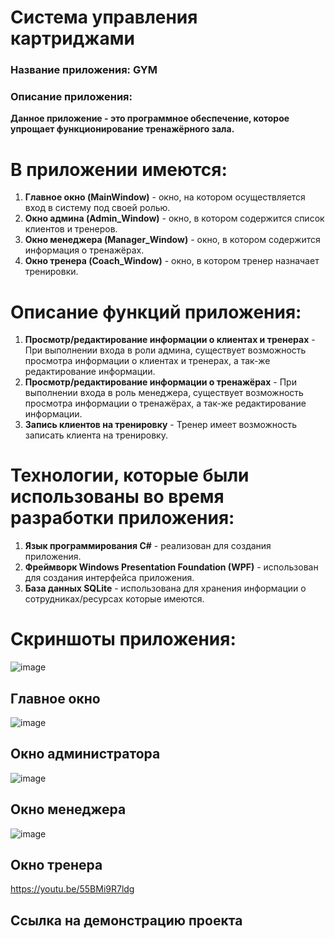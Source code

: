 # Система управления картриджами
### Название приложения: GYM
### Описание приложения:
**Данное приложение - это программное обеспечение, которое упрощает функционирование тренажёрного зала.**

# В приложении имеются:
1. **Главное окно (MainWindow)** - окно, на котором осуществляется вход в систему под своей ролью.
2. **Окно админа (Admin_Window)** - окно, в котором содержится список клиентов и тренеров. 
3. **Окно менеджера (Manager_Window)** - окно, в котором содержится информация о тренажёрах.
4. **Окно тренера (Coach_Window)** - окно, в котором тренер назначает тренировки.

# Описание функций приложения:
1. **Просмотр/редактирование информации о клиентах и тренерах** - При выполнении входа в роли админа, существует возможность просмотра информации о клиентах и тренерах, а так-же редактирование информации.
2. **Просмотр/редактирование информации о тренажёрах** - При выполнении входа в роль менеджера, существует возможность просмотра информации о тренажёрах, а так-же редактирование информации.
3. **Запись клиентов на тренировку** - Тренер имеет возможность записать клиента на тренировку.

# Технологии, которые были использованы во время разработки приложения:
1. **Язык программирования C#** - реализован для создания приложения.
2. **Фреймворк Windows Presentation Foundation (WPF)** - использован для создания интерфейса приложения.
3. **База данных SQLite** - использована для хранения информации о сотрудниках/ресурсах которые имеются.

# Скриншоты приложения:

![image](https://github.com/barkinstas/GYM/assets/116494565/1b73c464-8af6-4cc7-a3d0-81b18ac6e6ee)
## Главное окно

![image](https://github.com/barkinstas/GYM/assets/116494565/33da319d-74aa-48f8-9c79-440eb2e5201b)
## Окно администратора 

![image](https://github.com/barkinstas/GYM/assets/116494565/701c2b8d-2039-4402-8738-6ed021a79620)
## Окно менеджера

![image](https://github.com/barkinstas/GYM/assets/116494565/b0ef633d-053a-4366-b27d-a5c20242f073)
## Окно тренера

https://youtu.be/55BMi9R7ldg
## Ссылка на демонстрацию проекта
